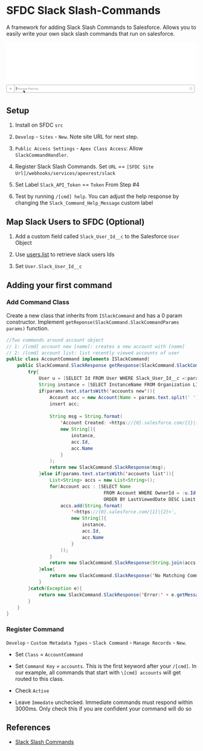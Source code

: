 # SFDC Slack Slash-Commands

A framework for adding Slack Slash Commands to Salesforce.  Allows you to easily write your own slack slash commands that run on salesforce.

![SFDC Slack Slash Commands](https://raw.githubusercontent.com/ChuckJonas/SfdcSlackSlashCommands/master//slackslashcommands.gif)

## Setup

1. Install on SFDC `src`

2. `Develop` - `Sites` - `New`.  Note site URL for next step.

3. `Public Access Settings` - `Apex Class Access`: Allow `SlackCommandHandler`.

4. Register Slack Slash Commands.  Set `URL` == `[SFDC Site Url]/webhooks/services/apexrest/slack`

5. Set Label `Slack_API_Token` == `Token` From Step #4

6. Test by running `/[cmd] help`. You can adjust the help response by changing the `Slack_Command_Help_Message` custom label


## Map Slack Users to SFDC (Optional)

1. Add a custom field called `Slack_User_Id__c` to the Salesforce `User` Object

2. Use [users.list](https://api.slack.com/methods/users.list/test) to retrieve slack users Ids

3. Set `User.Slack_User_Id__c`

## Adding your first command

### Add Command Class

Create a new class that inherits from `ISlackCommand` and has a 0 param constructor.  Implement `getReponse(SlackCommand.SlackCommandParams params)` function.

``` java
//Two commands around account object
// 1: /[cmd] account new [name]: creates a new account with [name]
// 2: /[cmd] account list: list recently viewed accounts of user
public class AccountCommand implements ISlackCommand{
    public SlackCommand.SlackResponse getResponse(SlackCommand.SlackCommandParams params){
        try{
            User u = [SELECT Id FROM User WHERE Slack_User_Id__c =:params.userId];
            String instance = [SELECT InstanceName FROM Organization LIMIT 1].InstanceName;
            if(params.text.startsWith('accounts new')){
                Account acc = new Account(Name = params.text.split(' ')[2], OwnerId = u.Id);
                insert acc;

                String msg = String.format(
                    'Account Created: <https://{0}.salesforce.com/{1}|{2}>',
                    new String[]{
                        instance,
                        acc.Id,
                        acc.Name
                    }
                );
                return new SlackCommand.SlackResponse(msg);
            }else if(params.text.startsWith('accounts list')){
                List<String> accs = new List<String>();
                for(Account acc : [SELECT Name
                                    FROM Account WHERE OwnerId = :u.Id
                                    ORDER BY LastViewedDate DESC Limit 10]){
                    accs.add(String.format(
                        '<https://{0}.salesforce.com/{1}|{2}>',
                        new String[]{
                            instance,
                            acc.Id,
                            acc.Name
                        }
                    ));
                }
                return new SlackCommand.SlackResponse(String.join(accs,'\n'));
            }else{
                return new SlackCommand.SlackResponse('No Matching Command found... Try `/[cmd] account new [name]` or `/[cmd] account list`');
            }
        }catch(Exception e){
            return new SlackCommand.SlackResponse('Error:' + e.getMessage());
        }
    }
}
```

### Register Command

`Develop` - `Custom Metadata Types` - `Slack Command` - `Manage Records` - `New`.

* Set `Class` = `AccountCommand`

* Set `Command Key` = `accounts`.  This is the first keyword after your `/[cmd]`.  In our example, all commands that start with `\[cmd] accounts` will get routed to this class.

* Check `Active`

* Leave `Immedate` unchecked.  Immediate commands must respond within 3000ms.  Only check this if you are confident your command will do so

## References

* [Slack Slash Commands](https://api.slack.com/slash-commands)